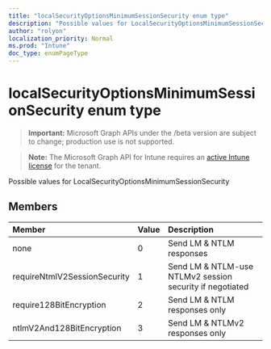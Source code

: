 ```yaml
---
title: "localSecurityOptionsMinimumSessionSecurity enum type"
description: "Possible values for LocalSecurityOptionsMinimumSessionSecurity"
author: "rolyon"
localization_priority: Normal
ms.prod: "Intune"
doc_type: enumPageType
---
```


# localSecurityOptionsMinimumSessionSecurity enum type

> **Important:** Microsoft Graph APIs under the /beta version are subject to change; production use is not supported.

> **Note:** The Microsoft Graph API for Intune requires an [active Intune license](https://go.microsoft.com/fwlink/?linkid=839381) for the tenant.

Possible values for LocalSecurityOptionsMinimumSessionSecurity

## Members
|Member|Value|Description|
|:---|:---|:---|
|none|0|Send LM & NTLM responses|
|requireNtmlV2SessionSecurity|1|Send LM & NTLM-use NTLMv2 session security if negotiated|
|require128BitEncryption|2|Send LM & NTLM responses only|
|ntlmV2And128BitEncryption|3|Send LM & NTLMv2 responses only|




